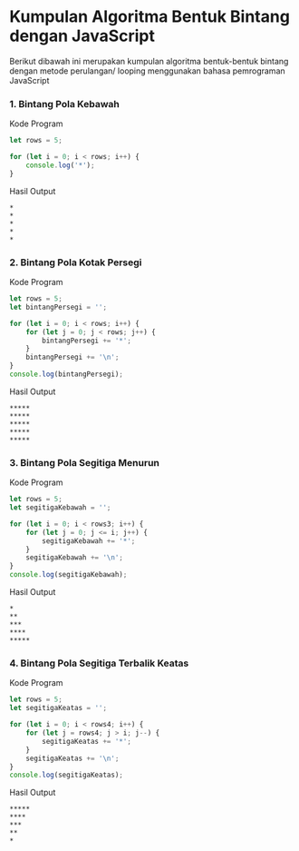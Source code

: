 # Kumpulan Algoritma Bentuk Bintang dengan JavaScript
Berikut dibawah ini merupakan kumpulan algoritma bentuk-bentuk bintang dengan metode perulangan/ looping menggunakan bahasa pemrograman JavaScript
### 1. Bintang Pola Kebawah
Kode Program
```js
let rows = 5;

for (let i = 0; i < rows; i++) {
    console.log('*');
}
```
Hasil Output
```shell
*
*
*
*
*
```
### 2. Bintang Pola Kotak Persegi
Kode Program
```js
let rows = 5;
let bintangPersegi = '';

for (let i = 0; i < rows; i++) {
    for (let j = 0; j < rows; j++) {
        bintangPersegi += '*';
    }
    bintangPersegi += '\n';
}
console.log(bintangPersegi);
```
Hasil Output
```shell
*****
*****
*****
*****
*****
```
### 3. Bintang Pola Segitiga Menurun
Kode Program
```js
let rows = 5;
let segitigaKebawah = '';

for (let i = 0; i < rows3; i++) {
    for (let j = 0; j <= i; j++) {
        segitigaKebawah += '*';
    }
    segitigaKebawah += '\n';
}
console.log(segitigaKebawah);
```
Hasil Output
```shell
*
**
***
****
*****
```
### 4. Bintang Pola Segitiga Terbalik Keatas
Kode Program
```js
let rows = 5;
let segitigaKeatas = '';

for (let i = 0; i < rows4; i++) {
    for (let j = rows4; j > i; j--) {
        segitigaKeatas += '*';
    }
    segitigaKeatas += '\n';
}
console.log(segitigaKeatas);
```
Hasil Output
```shell
*****
****
***
**
*
```
